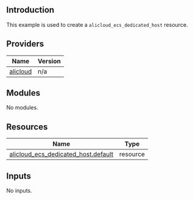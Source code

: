 <!-- BEGIN_TF_DOCS -->
## Introduction

This example is used to create a `alicloud_ecs_dedicated_host` resource.

## Providers

| Name | Version |
|------|---------|
| <a name="provider_alicloud"></a> [alicloud](#provider\_alicloud) | n/a |

## Modules

No modules.

## Resources

| Name | Type |
|------|------|
| [alicloud_ecs_dedicated_host.default](https://registry.terraform.io/providers/aliyun/alicloud/latest/docs/resources/ecs_dedicated_host) | resource |

## Inputs

No inputs.
<!-- END_TF_DOCS -->    